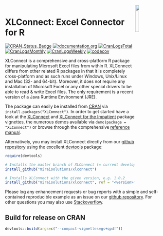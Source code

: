 <img src="man/figures/logo.png" align="right" width="15%" height="15%"/>

XLConnect: Excel Connector for R
================================

[![CRAN\_Status\_Badge](https://www.r-pkg.org/badges/version/XLConnect)](https://cran.r-project.org/package=XLConnect)
[![rdocumentation.org](https://api.rdocumentation.org/badges/version/XLConnect)](https://www.rdocumentation.org/packages/XLConnect)
[![CranLogsTotal](https://cranlogs.r-pkg.org/badges/grand-total/XLConnect?color=yellow)](#xlconnect-excel-connector-for-r)
[![CranLogsMonthly](https://cranlogs.r-pkg.org/badges/XLConnect?color=blue)](#xlconnect-excel-connector-for-r)
[![CranLogsWeekly](https://cranlogs.r-pkg.org/badges/last-week/XLConnect?color=green)](#xlconnect-excel-connector-for-r)
[![codecov](https://codecov.io/gh/miraisolutions/xlconnect/branch/master/graph/badge.svg)](https://app.codecov.io/gh/miraisolutions/xlconnect)

XLConnect is a comprehensive and cross-platform R package for manipulating Microsoft Excel files from within R. XLConnect differs from other related R packages in that it is completely cross-platform and as such runs under Windows, Unix/Linux and Mac (32- and 64-bit). Moreover, it does not require any installation of Microsoft Excel or any other special drivers to be able to read & write Excel files. The only requirement is a recent version of a Java Runtime Environment (JRE).

The package can easily be installed from [CRAN](https://cran.r-project.org/package=XLConnect) via `install.packages("XLConnect")`. In order to get started have a look at the [XLConnect](https://cran.r-project.org/package=XLConnect/vignettes/XLConnect.pdf) and [XLConnect for the Impatient](https://cran.r-project.org/package=XLConnect/vignettes/XLConnectImpatient.pdf) package vignettes, the numerous demos available via `demo(package = "XLConnect")` or browse through the comprehensive [reference manual](https://cran.r-project.org/package=XLConnect/XLConnect.pdf).

Alternatively, you may install XLConnect directly from our [github repository](https://github.com/miraisolutions/xlconnect) using the excellent [devtools](https://github.com/r-lib/devtools) package:

```r
require(devtools)

# Installs the master branch of XLConnect (= current development version)
install_github("miraisolutions/xlconnect")

# Installs XLConnect with the given version, e.g. 1.0.2
install_github("miraisolutions/xlconnect", ref = "<version>")
```

Please log any enhancement requests or bug reports with a simple and self-contained reproducible example as an issue on our [github repository](https://github.com/miraisolutions/xlconnect).
For other questions you may also use [Stackoverflow](https://stackoverflow.com/questions/tagged/xlconnect).

Build for release on CRAN
-------------------------

```r
devtools::build(args=c("--compact-vignettes=gs+qpdf"))
```
